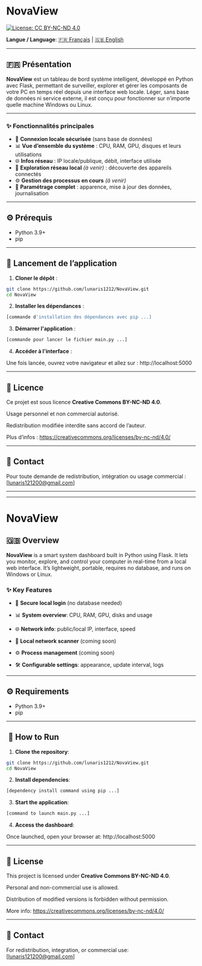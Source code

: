 # NovaView

[![License: CC BY-NC-ND 4.0](https://img.shields.io/badge/License-CC%20BY--NC--ND%204.0-lightgrey.svg)](https://creativecommons.org/licenses/by-nc-nd/4.0/)

**Langue / Language**: [🇫🇷 Français](#-présentation) | [🇬🇧 English](#-overview)

---

## 🇫🇷 Présentation

**NovaView** est un tableau de bord système intelligent, développé en Python avec Flask, permettant de surveiller, explorer et gérer les composants de votre PC en temps réel depuis une interface web locale. Léger, sans base de données ni service externe, il est conçu pour fonctionner sur n’importe quelle machine Windows ou Linux.

---

### ✨ Fonctionnalités principales

- 🔐 **Connexion locale sécurisée** (sans base de données)
- 📊 **Vue d’ensemble du système** : CPU, RAM, GPU, disques et leurs utilisations
- 🌐 **Infos réseau** : IP locale/publique, débit, interface utilisée
- 📡 **Exploration réseau local** *(à venir)* : découverte des appareils connectés
- ⚙️ **Gestion des processus en cours** *(à venir)*
- 🔧 **Paramétrage complet** : apparence, mise à jour des données, journalisation

---

## ⚙️ Prérequis

- Python 3.9+
- pip

---

## 🚀 Lancement de l’application

1. **Cloner le dépôt** :

```bash
git clone https://github.com/lunaris1212/NovaView.git
cd NovaView
```

2. **Installer les dépendances** :

```bash
[commande d'installation des dépendances avec pip ...]
```

3. **Démarrer l'application** :

```bash
[commande pour lancer le fichier main.py ...]
```

4. **Accéder à l'interface** :

Une fois lancée, ouvrez votre navigateur et allez sur :
http://localhost:5000

---

## 📝 Licence
Ce projet est sous licence **Creative Commons BY-NC-ND 4.0**.

Usage personnel et non commercial autorisé.

Redistribution modifiée interdite sans accord de l’auteur.

Plus d’infos : https://creativecommons.org/licenses/by-nc-nd/4.0/

---

## 📩 Contact
Pour toute demande de redistribution, intégration ou usage commercial :
[lunaris121200@gmail.com]

---
---

# NovaView

## 🇬🇧 Overview
**NovaView** is a smart system dashboard built in Python using Flask. It lets you monitor, explore, and control your computer in real-time from a local web interface. It’s lightweight, portable, requires no database, and runs on Windows or Linux.

### ✨ Key Features
- 🔐 **Secure local login** (no database needed)

- 📊 **System overview**: CPU, RAM, GPU, disks and usage

- 🌐 **Network info**: public/local IP, interface, speed

- 📡 **Local network scanner** (coming soon)

- ⚙️ **Process management** (coming soon)

- 🛠 **Configurable settings**: appearance, update interval, logs

---

## ⚙️ Requirements

- Python 3.9+
- pip

---

##  🚀 How to Run

1. **Clone the repository**:

```bash
git clone https://github.com/lunaris1212/NovaView.git
cd NovaView
```

2. **Install dependencies**:

```bash
[dependency install command using pip ...]
```

3. **Start the application**:

```bash
[command to launch main.py ...]
```

4. **Access the dashboard**:

Once launched, open your browser at:
http://localhost:5000

---

## 📝 License

This project is licensed under **Creative Commons BY-NC-ND 4.0**.

Personal and non-commercial use is allowed.

Distribution of modified versions is forbidden without permission.

More info: https://creativecommons.org/licenses/by-nc-nd/4.0/

---

## 📩 Contact
For redistribution, integration, or commercial use:
[lunaris121200@gmail.com]
